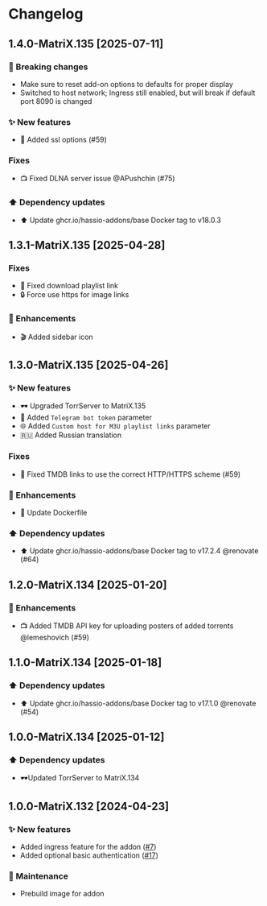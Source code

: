 # Changelog

## 1.4.0-MatriX.135 [2025-07-11]

### 🚨 Breaking changes

- Make sure to reset add-on options to defaults for proper display
- Switched to host network; Ingress still enabled, but will break if default port 8090 is changed

### ✨ New features

- 🔐 Added ssl options (#59)

### Fixes

- 📺 Fixed DLNA server issue @APushchin (#75)

### ⬆️ Dependency updates

- ⬆️ Update ghcr.io/hassio-addons/base Docker tag to v18.0.3

## 1.3.1-MatriX.135 [2025-04-28]

### Fixes

- 🔗 Fixed download playlist link
- 🔒 Force use https for image links

### 🚀 Enhancements

- 🎬 Added sidebar icon

## 1.3.0-MatriX.135 [2025-04-26]

### ✨ New features

- 🕶 Upgraded TorrServer to MatriX.135
- 🔑 Added `Telegram bot token` parameter
- 🌐 Added `Custom host for M3U playlist links` parameter
- 🇷🇺 Added Russian translation

### Fixes

- 🔗 Fixed TMDB links to use the correct HTTP/HTTPS scheme (#59)

### 🚀 Enhancements

- 🐳 Update Dockerfile

### ⬆️ Dependency updates

- ⬆️ Update ghcr.io/hassio-addons/base Docker tag to v17.2.4 @renovate (#64)

## 1.2.0-MatriX.134 [2025-01-20]

### 🚀 Enhancements

- 📺️ Added TMDB API key for uploading posters of added torrents @lemeshovich (#59)

## 1.1.0-MatriX.134 [2025-01-18]

### ⬆️ Dependency updates

- ⬆️ Update ghcr.io/hassio-addons/base Docker tag to v17.1.0 @renovate (#54)

## 1.0.0-MatriX.134 [2025-01-12]

### ⬆️ Dependency updates

- 🕶️Updated TorrServer to MatriX.134

## 1.0.0-MatriX.132 [2024-04-23]

### ✨ New features

- Added ingress feature for the addon ([#7](https://github.com/aatrubilin/hassio-torrserver/issues/7))
- Added optional basic authentication ([#17](https://github.com/aatrubilin/hassio-torrserver/issues/17))

### 🧰 Maintenance

- Prebuild image for addon
